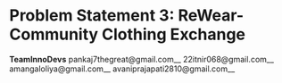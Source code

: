 # Problem Statement 3:  ReWear- Community Clothing Exchange
**TeamInnoDevs**
pankaj7thegreat@gmail.com__
22itnir068@gmail.com__
amangaloliya@gmail.com__
avaniprajapati2810@gmail.com__
